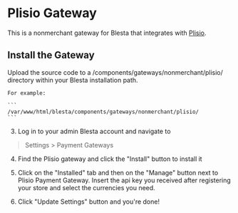 # Plisio Gateway

This is a nonmerchant gateway for Blesta that integrates with [Plisio](https://plisio.net/).

## Install the Gateway

Upload the source code to a /components/gateways/nonmerchant/plisio/ directory within
your Blesta installation path.

    For example:

    ```
    /var/www/html/blesta/components/gateways/nonmerchant/plisio/
    ```

3. Log in to your admin Blesta account and navigate to
> Settings > Payment Gateways

4. Find the Plisio gateway and click the "Install" button to install it

5. Click on the "Installed" tab and then on the "Manage" button next to Plisio Payment Gateway. Insert the api key you received after registering your store and select the currencies you need.

5. Click "Update Settings" button and you're done!